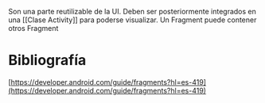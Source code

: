 Son una parte reutilizable de la UI. Deben ser posteriormente integrados en una [[Clase Activity]] para poderse visualizar. Un Fragment puede contener otros Fragment

# Bibliografía

[https://developer.android.com/guide/fragments?hl=es-419](https://developer.android.com/guide/fragments?hl=es-419)